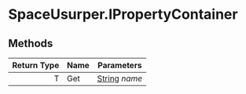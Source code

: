 # SpaceUsurper.IPropertyContainer
## Methods
| Return Type | Name | Parameters |
| ----------: | ---- | ---------- |
| T | Get | [String](https://docs.microsoft.com/en-us/dotnet/api/system.string?view=netframework-4.5) *name*|
